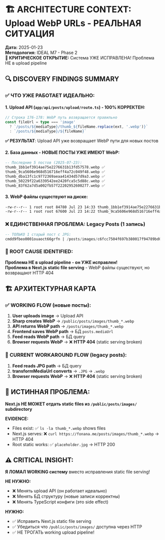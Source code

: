 # 🏗️ ARCHITECTURE CONTEXT: Upload WebP URLs - РЕАЛЬНАЯ СИТУАЦИЯ

**Дата:** 2025-01-23  
**Методология:** IDEAL M7 - Phase 2  
**🎯 КРИТИЧЕСКОЕ ОТКРЫТИЕ:** Система УЖЕ ИСПРАВЛЕНА! Проблема НЕ в upload pipeline  

## 🔍 DISCOVERY FINDINGS SUMMARY

### ✅ **ЧТО УЖЕ РАБОТАЕТ ИДЕАЛЬНО:**

#### 1. **Upload API (`app/api/posts/upload/route.ts`) - 100% КОРРЕКТЕН:**
```typescript
// Строка 176-178: WebP путь возвращается правильно
const fileUrl = type === 'image' 
  ? `/posts/${mediaType}/thumb_${fileName.replace(ext, '.webp')}` 
  : `/posts/${mediaType}/${fileName}`
```
**✅ РЕЗУЛЬТАТ**: Upload API уже возвращает WebP пути для новых постов

#### 2. **База данных - НОВЫЕ ПОСТЫ УЖЕ ИМЕЮТ WebP:**
```sql
-- Последние 5 постов (2025-07-23):
thumb_1bb1ef3914ae75e2276631b13fd57578.webp ✅
thumb_9ca5606e968d516716eff4a72c049f48.webp ✅  
thumb_dba13fc1c9772369aeaa41434d57d9a3.webp ✅
thumb_50229f22a6339542ee2420fca5c5d88c.webp ✅
thumb_83f62a7d5a002fb57f22202952600277.webp ✅
```

#### 3. **WebP файлы существуют на диске:**
```bash
-rw-r--r-- 1 root root 84780 Jul 23 14:33 thumb_1bb1ef3914ae75e2276631b13fd57578.webp ✅
-rw-r--r-- 1 root root 67600 Jul 23 14:22 thumb_9ca5606e968d516716eff4a72c049f48.webp ✅
```

### ❌ **ЕДИНСТВЕННАЯ ПРОБЛЕМА: Legacy Posts (1 запись)**
```sql
-- ТОЛЬКО 1 старый пост с JPG:
cmdd9fbeo0001ouaoct66grfn | /posts/images/c6fcc7504f697b380017f94789bd0826.JPG | 2025-07-21
```

### 🚨 **ROOT CAUSE IDENTIFIED:**
**Проблема НЕ в upload pipeline - он УЖЕ исправлен!**  
**Проблема в Next.js static file serving** - WebP файлы существуют, но возвращают HTTP 404

## 🏗️ АРХИТЕКТУРНАЯ КАРТА

### ✅ **WORKING FLOW (новые посты):**
1. **User uploads image** → Upload API
2. **Sharp creates WebP** → `/public/posts/images/thumb_*.webp`
3. **API returns WebP path** → `/posts/images/thumb_*.webp` 
4. **Frontend saves WebP path** → БД `posts.mediaUrl`
5. **Feed reads WebP path** → БД query
6. **Browser requests WebP** → ❌ **HTTP 404** (static serving broken)

### 🔧 **CURRENT WORKAROUND FLOW (legacy posts):**
1. **Feed reads JPG path** → БД query  
2. **transformMediaUrl converts** → `.JPG` → `.webp`
3. **Browser requests WebP** → ❌ **HTTP 404** (static serving broken)

## 🎯 **ИСТИННАЯ ПРОБЛЕМА:**

**Next.js НЕ МОЖЕТ отдать static files из `/public/posts/images/` subdirectory**

**EVIDENCE:**
- Files exist: ✅ `ls -la thumb_*.webp` shows files
- Next.js serves: ❌ `curl https://fonana.me/posts/images/thumb_*.webp` → HTTP 404
- Root static works: ✅ `placeholder.jpg` → HTTP 200

## ⚠️ **CRITICAL INSIGHT:**

**Я ЛОМАЛ WORKING систему** вместо исправления static file serving!

**НЕ НУЖНО:**
- ❌ Менять upload API (он работает идеально)
- ❌ Менять БД структуру (новые записи корректны)  
- ❌ Менять TypeScript конфиги (это side effect)

**НУЖНО:**
- ✅ Исправить Next.js static file serving
- ✅ Убедиться что `/public/posts/images/` доступна через HTTP
- ✅ НЕ ТРОГАТЬ working upload pipeline! 